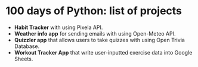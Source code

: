 # 100 days of Python: list of projects
- **Habit Tracker** with using Pixela API.
- **Weather info app** for sending emails with using Open-Meteo API.
- **Quizzler app** that allows users to take quizzes with using Open Trivia Database.
- **Workout Tracker App** that write user-inputted exercise data into Google Sheets. 